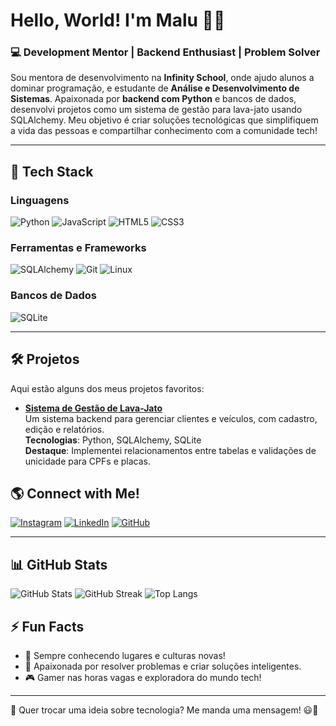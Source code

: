 # Hello, World! I'm Malu 🖖🏼  
### 💻 Development Mentor | Backend Enthusiast | Problem Solver  

Sou mentora de desenvolvimento na **Infinity School**, onde ajudo alunos a dominar programação, e estudante de **Análise e Desenvolvimento de Sistemas**. Apaixonada por **backend com Python** e bancos de dados, desenvolvi projetos como um sistema de gestão para lava-jato usando SQLAlchemy. Meu objetivo é criar soluções tecnológicas que simplifiquem a vida das pessoas e compartilhar conhecimento com a comunidade tech!

---
## 🚀 Tech Stack  
### Linguagens  
![Python](https://img.shields.io/badge/python-3670A0?style=for-the-badge&logo=python&logoColor=ffdd54) ![JavaScript](https://img.shields.io/badge/javascript-%23323330.svg?style=for-the-badge&logo=javascript&logoColor=%23F7DF1E) ![HTML5](https://img.shields.io/badge/html5-%23E34F26.svg?style=for-the-badge&logo=html5&logoColor=white) ![CSS3](https://img.shields.io/badge/css3-%231572B6.svg?style=for-the-badge&logo=css3&logoColor=white)  

### Ferramentas e Frameworks  
![SQLAlchemy](https://img.shields.io/badge/SQLAlchemy-%230077B5.svg?style=for-the-badge&logo=sqlalchemy&logoColor=white)  ![Git](https://img.shields.io/badge/Git-%23F05032.svg?style=for-the-badge&logo=git&logoColor=white)  ![Linux](https://img.shields.io/badge/Linux-%23FCC624.svg?style=for-the-badge&logo=linux&logoColor=black)  

### Bancos de Dados  
![SQLite](https://img.shields.io/badge/SQLite-%2307405e.svg?style=for-the-badge&logo=sqlite&logoColor=white)

---

## 🛠️ Projetos  
Aqui estão alguns dos meus projetos favoritos:  

- **[Sistema de Gestão de Lava-Jato](https://github.com/malufreitspessoal/lava-jato)**  
  Um sistema backend para gerenciar clientes e veículos, com cadastro, edição e relatórios.  
  **Tecnologias**: Python, SQLAlchemy, SQLite  
  **Destaque**: Implementei relacionamentos entre tabelas e validações de unicidade para CPFs e placas.  


## 🌎 Connect with Me!  
[![Instagram](https://img.shields.io/badge/Instagram-%23E4405F.svg?style=for-the-badge&logo=Instagram&logoColor=white)](https://instagram.com/malufreits)  [![LinkedIn](https://img.shields.io/badge/LinkedIn-%230077B5.svg?style=for-the-badge&logo=linkedin&logoColor=white)](https://linkedin.com/in/malufreitasdev)  [![GitHub](https://img.shields.io/badge/GitHub-%23121011.svg?style=for-the-badge&logo=github&logoColor=white)](https://github.com/malufreits)  

---
## 📊 GitHub Stats  
![GitHub Stats](https://github-readme-stats.vercel.app/api?username=malufreits&theme=dark&hide_border=false&include_all_commits=false&count_private=false)  ![GitHub Streak](https://github-readme-streak-stats.herokuapp.com/?user=malufreits&theme=dark&hide_border=false)  ![Top Langs](https://github-readme-stats.vercel.app/api/top-langs/?username=malufreits&theme=dark&hide_border=false&include_all_commits=false&count_private=false&layout=compact)

## ⚡ Fun Facts  
- 🌱 Sempre conhecendo lugares e culturas novas!  
- 🧠 Apaixonada por resolver problemas e criar soluções inteligentes.  
- 🎮 Gamer nas horas vagas e exploradora do mundo tech!  

---

💬 Quer trocar uma ideia sobre tecnologia? Me manda uma mensagem! 😃🚀  
